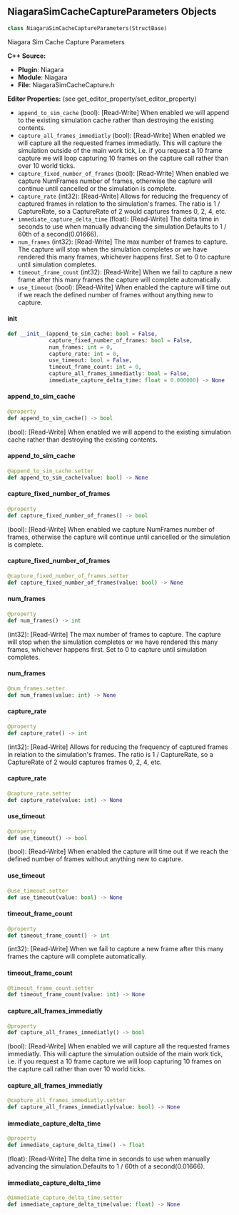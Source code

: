 ## NiagaraSimCacheCaptureParameters Objects

```python
class NiagaraSimCacheCaptureParameters(StructBase)
```

Niagara Sim Cache Capture Parameters

**C++ Source:**

- **Plugin**: Niagara
- **Module**: Niagara
- **File**: NiagaraSimCacheCapture.h

**Editor Properties:** (see get_editor_property/set_editor_property)

- ``append_to_sim_cache`` (bool):  [Read-Write] When enabled we will append to the existing simulation cache rather than destroying the existing contents.
- ``capture_all_frames_immediatly`` (bool):  [Read-Write] When enabled we will capture all the requested frames immediatly.
  This will capture the simulation outside of the main work tick, i.e. if you request a 10 frame capture we will loop capturing 10 frames on the capture call rather than over 10 world ticks.
- ``capture_fixed_number_of_frames`` (bool):  [Read-Write] When enabled we capture NumFrames number of frames, otherwise the capture will continue until cancelled or the simulation is complete.
- ``capture_rate`` (int32):  [Read-Write] Allows for reducing the frequency of captured frames in relation to the simulation's frames. The ratio is 1 / CaptureRate, so a CaptureRate of 2 would captures frames 0, 2, 4, etc.
- ``immediate_capture_delta_time`` (float):  [Read-Write] The delta time in seconds to use when manually advancing the simulation.Defaults to 1 / 60th of a second(0.01666).
- ``num_frames`` (int32):  [Read-Write] The max number of frames to capture. The capture will stop when the simulation completes or we have rendered this many frames, whichever happens first.
  Set to 0 to capture until simulation completes.
- ``timeout_frame_count`` (int32):  [Read-Write] When we fail to capture a new frame after this many frames the capture will complete automatically.
- ``use_timeout`` (bool):  [Read-Write] When enabled the capture will time out if we reach the defined number of frames without anything new to capture.

<a id="unreal.NiagaraSimCacheCaptureParameters.__init__"></a>

#### __init__

```python
def __init__(append_to_sim_cache: bool = False,
             capture_fixed_number_of_frames: bool = False,
             num_frames: int = 0,
             capture_rate: int = 0,
             use_timeout: bool = False,
             timeout_frame_count: int = 0,
             capture_all_frames_immediatly: bool = False,
             immediate_capture_delta_time: float = 0.000000) -> None
```

<a id="unreal.NiagaraSimCacheCaptureParameters.append_to_sim_cache"></a>

#### append_to_sim_cache

```python
@property
def append_to_sim_cache() -> bool
```

(bool):  [Read-Write] When enabled we will append to the existing simulation cache rather than destroying the existing contents.

<a id="unreal.NiagaraSimCacheCaptureParameters.append_to_sim_cache"></a>

#### append_to_sim_cache

```python
@append_to_sim_cache.setter
def append_to_sim_cache(value: bool) -> None
```

<a id="unreal.NiagaraSimCacheCaptureParameters.capture_fixed_number_of_frames"></a>

#### capture_fixed_number_of_frames

```python
@property
def capture_fixed_number_of_frames() -> bool
```

(bool):  [Read-Write] When enabled we capture NumFrames number of frames, otherwise the capture will continue until cancelled or the simulation is complete.

<a id="unreal.NiagaraSimCacheCaptureParameters.capture_fixed_number_of_frames"></a>

#### capture_fixed_number_of_frames

```python
@capture_fixed_number_of_frames.setter
def capture_fixed_number_of_frames(value: bool) -> None
```

<a id="unreal.NiagaraSimCacheCaptureParameters.num_frames"></a>

#### num_frames

```python
@property
def num_frames() -> int
```

(int32):  [Read-Write] The max number of frames to capture. The capture will stop when the simulation completes or we have rendered this many frames, whichever happens first.
Set to 0 to capture until simulation completes.

<a id="unreal.NiagaraSimCacheCaptureParameters.num_frames"></a>

#### num_frames

```python
@num_frames.setter
def num_frames(value: int) -> None
```

<a id="unreal.NiagaraSimCacheCaptureParameters.capture_rate"></a>

#### capture_rate

```python
@property
def capture_rate() -> int
```

(int32):  [Read-Write] Allows for reducing the frequency of captured frames in relation to the simulation's frames. The ratio is 1 / CaptureRate, so a CaptureRate of 2 would captures frames 0, 2, 4, etc.

<a id="unreal.NiagaraSimCacheCaptureParameters.capture_rate"></a>

#### capture_rate

```python
@capture_rate.setter
def capture_rate(value: int) -> None
```

<a id="unreal.NiagaraSimCacheCaptureParameters.use_timeout"></a>

#### use_timeout

```python
@property
def use_timeout() -> bool
```

(bool):  [Read-Write] When enabled the capture will time out if we reach the defined number of frames without anything new to capture.

<a id="unreal.NiagaraSimCacheCaptureParameters.use_timeout"></a>

#### use_timeout

```python
@use_timeout.setter
def use_timeout(value: bool) -> None
```

<a id="unreal.NiagaraSimCacheCaptureParameters.timeout_frame_count"></a>

#### timeout_frame_count

```python
@property
def timeout_frame_count() -> int
```

(int32):  [Read-Write] When we fail to capture a new frame after this many frames the capture will complete automatically.

<a id="unreal.NiagaraSimCacheCaptureParameters.timeout_frame_count"></a>

#### timeout_frame_count

```python
@timeout_frame_count.setter
def timeout_frame_count(value: int) -> None
```

<a id="unreal.NiagaraSimCacheCaptureParameters.capture_all_frames_immediatly"></a>

#### capture_all_frames_immediatly

```python
@property
def capture_all_frames_immediatly() -> bool
```

(bool):  [Read-Write] When enabled we will capture all the requested frames immediatly.
This will capture the simulation outside of the main work tick, i.e. if you request a 10 frame capture we will loop capturing 10 frames on the capture call rather than over 10 world ticks.

<a id="unreal.NiagaraSimCacheCaptureParameters.capture_all_frames_immediatly"></a>

#### capture_all_frames_immediatly

```python
@capture_all_frames_immediatly.setter
def capture_all_frames_immediatly(value: bool) -> None
```

<a id="unreal.NiagaraSimCacheCaptureParameters.immediate_capture_delta_time"></a>

#### immediate_capture_delta_time

```python
@property
def immediate_capture_delta_time() -> float
```

(float):  [Read-Write] The delta time in seconds to use when manually advancing the simulation.Defaults to 1 / 60th of a second(0.01666).

<a id="unreal.NiagaraSimCacheCaptureParameters.immediate_capture_delta_time"></a>

#### immediate_capture_delta_time

```python
@immediate_capture_delta_time.setter
def immediate_capture_delta_time(value: float) -> None
```

<a id="unreal.NiagaraSimCacheCreateParameters"></a>